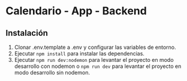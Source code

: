 # Calendario - App - Backend

## Instalación

1. Clonar .env.template a .env y configurar las variables de entorno.
2. Ejecutar `npm install` para instalar las dependencias.
3. Ejecutar `npm run dev:nodemon` para levantar el proyecto en modo desarrollo con nodemon o `npm run dev` para levantar el proyecto en modo desarrollo sin nodemon.
